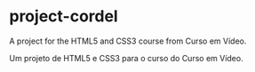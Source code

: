 # project-cordel
 A project for the HTML5 and CSS3 course from Curso em Vídeo.

 Um projeto de HTML5 e CSS3 para o curso do Curso em Vídeo.